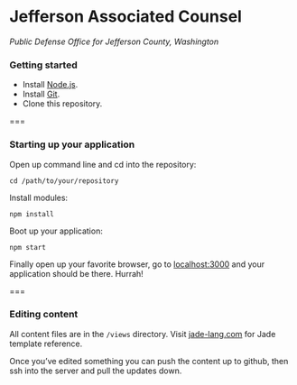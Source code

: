 # Jefferson Associated Counsel
*Public Defense Office for Jefferson County, Washington*

### Getting started

- Install [Node.js](http://nodejs.org/).
- Install [Git](http://git-scm.com/).
- Clone this repository.

===

### Starting up your application

Open up command line and cd into the repository: 

    cd /path/to/your/repository

Install modules:

    npm install

Boot up your application:

    npm start

Finally open up your favorite browser, go to [localhost:3000](//localhost:3000) and your application should be there. Hurrah!

===

### Editing content

All content files are in the `/views` directory. Visit [jade-lang.com](http://jade-lang.com/) for Jade template reference.

Once you’ve edited something you can push the content up to github, then ssh into the server and pull the updates down.